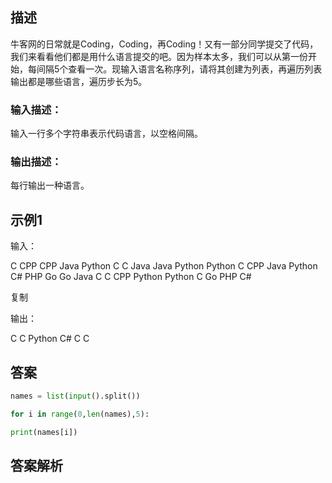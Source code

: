 ## 描述

牛客网的日常就是Coding，Coding，再Coding！又有一部分同学提交了代码，我们来看看他们都是用什么语言提交的吧。因为样本太多，我们可以从第一份开始，每间隔5个查看一次。现输入语言名称序列，请将其创建为列表，再遍历列表输出都是哪些语言，遍历步长为5。

### 输入描述：

输入一行多个字符串表示代码语言，以空格间隔。

### 输出描述：

每行输出一种语言。

## 示例1

输入：

C CPP CPP Java Python C C Java Java Python Python C CPP Java Python C# PHP Go Go Java C C CPP Python Python C Go PHP C#

复制

输出：

C
C
Python
C#
C
C

## 答案

```python
names = list(input().split())

for i in range(0,len(names),5):

print(names[i])
```

## 答案解析